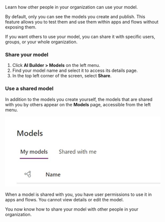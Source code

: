 Learn how other people in your organization can use your model.

By default, only you can see the models you create and publish. This
feature allows you to test them and use them within apps and flows without exposing them.

If you want others to use your model, you can share it with specific
users, groups, or your whole organization.

### Share your model

1. Click **AI Builder > Models** on the left menu.
2. Find your model name and select it to access its details page.
3. In the top left corner of the screen, select **Share**.

### Use a shared model

In addition to the models you create yourself, the models that are shared with you by others appear on the **Models** page, accessible from the left menu.

![Screenshot of the Models page with My models and Shared with me tabs.](../media/image3.jpg)

When a model is shared with you, you have user permissions to use it in
apps and flows. You cannot view details or edit the model.

You now know how to share your model with other people in your organization.
